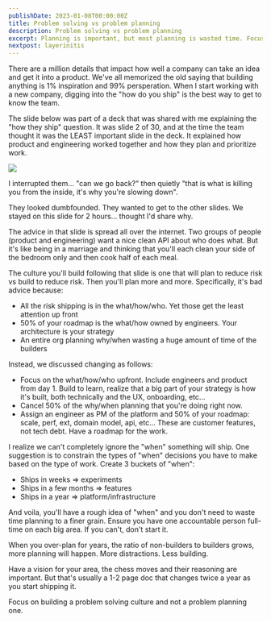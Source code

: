 ```yaml
---
publishDate: 2023-01-08T00:00:00Z
title: Problem solving vs problem planning
description: Problem solving vs problem planning
excerpt: Planning is important, but most planning is wasted time. Focus on building a problem solving culture and not a problem planning one.
nextpost: layerinitis
---
```


There are a million details that impact how well a company can take an idea and get it into a product. We've all memorized the old saying that building anything is 1% inspiration and 99% persperation. When I start working with a new company, digging into the "how do you ship" is the best way to get to know the team.

The slide below was part of a deck that was shared with me explaining the "how they ship" question. It was slide 2 of 30, and at the time the team thought it was the LEAST important slide in the deck. It explained how product and engineering worked together and how they plan and prioritize work.

![](/images/problem-solving-vs-planning/product-eng.jpeg)

I interrupted them... "can we go back?" then quietly "that is what is killing you from the inside, it's why you're slowing down".

They looked dumbfounded. They wanted to get to the other slides. We stayed on this slide for 2 hours... thought I'd share why.

The advice in that slide is spread all over the internet. Two groups of people (product and engineering) want a nice clean API about who does what. But it's like being in a marriage and thinking that you'll each clean your side of the bedroom only and then cook half of each meal.

The culture you'll build following that slide is one that will plan to reduce risk vs build to reduce risk. Then you'll plan more and more. Specifically, it's bad advice because:

- All the risk shipping is in the what/how/who. Yet those get the least attention up front
- 50% of your roadmap is the what/how owned by engineers. Your architecture is your strategy
- An entire org planning why/when wasting a huge amount of time of the builders

Instead, we discussed changing as follows:

- Focus on the what/how/who upfront. Include engineers and product from day 1. Build to learn, realize that a big part of your strategy is how it's built, both technically and the UX, onboarding, etc...
- Cancel 50% of the why/when planning that you're doing right now.
- Assign an engineer as PM of the platform and 50% of your roadmap: scale, perf, ext, domain model, api, etc... These are customer features, not tech debt. Have a roadmap for the work.

I realize we can't completely ignore the "when" something will ship. One suggestion is to constrain the types of "when" decisions you have to make based on the type of work. Create 3 buckets of "when":

- Ships in weeks => experiments
- Ships in a few months => features
- Ships in a year => platform/infrastructure

And voila, you'll have a rough idea of "when" and you don't need to waste time planning to a finer grain. Ensure you have one accountable person full-time on each big area. If you can't, don't start it.

When you over-plan for years, the ratio of non-builders to builders grows, more planning will happen. More distractions. Less building.

Have a vision for your area, the chess moves and their reasoning are important. But that's usually a 1-2 page doc that changes twice a year as you start shipping it.

Focus on building a problem solving culture and not a problem planning one.

